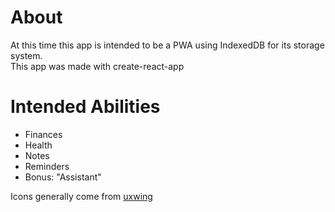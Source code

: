# About
At this time this app is intended to be a PWA using IndexedDB for its storage system. <br>
This app was made with create-react-app

# Intended Abilities
- Finances
- Health
- Notes
- Reminders
- Bonus: "Assistant"

Icons generally come from [uxwing](https://uxwing.com/)